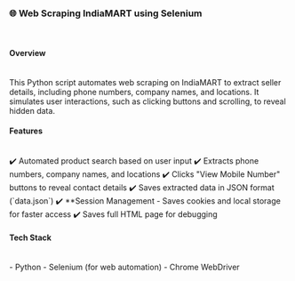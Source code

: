 <h3>🌐 Web Scraping IndiaMART using Selenium </h3>
<br>
<h4>Overview</h4> 
<br>
This Python script automates web scraping on IndiaMART to extract seller details, including phone numbers, company names, and locations.  
It simulates user interactions, such as clicking buttons and scrolling, to reveal hidden data.
<br>
<h4>Features</h4>
<br>
✔️ Automated product search based on user input  
✔️ Extracts phone numbers, company names, and locations  
✔️ Clicks "View Mobile Number" buttons to reveal contact details  
✔️ Saves extracted data in JSON format (`data.json`)  
✔️ **Session Management - Saves cookies and local storage for faster access  
✔️ Saves full HTML page for debugging  
<br>
<h4>Tech Stack</h4>
<br>
- Python  
- Selenium (for web automation)    
- Chrome WebDriver 
